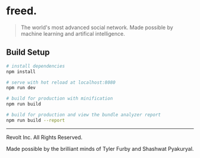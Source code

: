 # freed.

> The world's most advanced social network. Made possible by machine learning and artifical intelligence.

## Build Setup

``` bash
# install dependencies
npm install

# serve with hot reload at localhost:8080
npm run dev

# build for production with minification
npm run build

# build for production and view the bundle analyzer report
npm run build --report
```
---

Revolt Inc. All Rights Reserved.

Made possible by the brilliant minds of Tyler Furby and Shashwat Pyakuryal.
